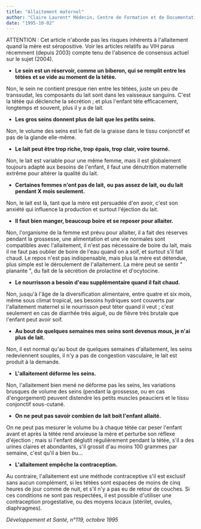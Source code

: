 ```yaml
---
title: "Allaitement maternel"
author: "Claire Laurent* Médecin, Centre de Formation et de Documentation sur l'Allaitement Maternel, Hôpital, 14, avenue Foch, 76190 Yvetot."
date: "1995-10-02"
---
```


ATTENTION : Cet article n'aborde pas les risques inhérents à l'allaitement quand la mère est séropositive. Voir les articles relatifs au VIH parus récemment (depuis 2003) compte tenu de l'absence de consensus actuel sur le sujet (2004).

- **Le sein est un réservoir, comme un** **biberon, qui se remplit entre les tétées** **et se vide au moment de la tétée.**

Non, le sein ne contient presque rien entre les tétées, juste un peu de transsudat, les composants du lait sont dans les vaisseaux sanguins. C'est la tétée qui déclenche la sécrétion ; et plus l'enfant tète efficacement, longtemps et souvent, plus il y a de lait.

- **Les gros seins donnent plus de lait** **que les petits seins.**

Non, le volume des seins est le fait de la graisse dans le tissu conjonctif et pas de la glande elle-même.

- **Le lait peut être trop riche, trop** **épais, trop clair, voire tourné.**

Non, le lait est variable pour une même femme, mais il est globalement toujours adapté aux besoins de I'enfant, il faut une dénutrition maternelle extrême pour altérer la qualité du lait.

- **Certaines femmes n'ont pas de lait,** **ou pas assez de lait, ou du lait pendant X mois seulement.**

Non, le lait est là, tant que la mère est persuadée d'en avoir, c'est son anxiété qui influence la production et surtout l'éjection du lait.

- **Il faut bien manger, beaucoup boire** **et se reposer pour allaiter.**

Non, l'organisme de la femme est prévu pour allaiter, il a fait des réserves pendant la grossesse, une alimentation et une vie normales sont compatibles avec l'allaitement, il n'est pas nécessaire de boire du lait, mais il ne faut pas oublier de boire de l'eau quand on a soif, et surtout s'il fait chaud. Le repos n'est pas indispensable, mais plus la mère est détendue, plus simple est le déroulement de l'allaitement. La mère peut se sentir " planante ", du fait de la sécrétion de prolactine et d'ocytocine.

- **Le nourrisson a besoin d'eau supplémentaire quand il fait chaud.**

Non, jusqu'à l'âge de la diversification alimentaire, entre quatre et six mois, même sous climat tropical, ses besoins hydriques sont couverts par l'allaitement maternel si le nourrisson peut téter quand il veut ; c'est seulement en cas de diarrhée très aiguë, ou de fièvre très brutale que l'enfant peut avoir soif.

- **Au bout de quelques semaines mes** **seins sont devenus mous, je n'ai plus** **de lait.**

Non, il est normal qu'au bout de quelques semaines d'allaitement, les seins redeviennent souples, il n'y a pas de congestion vasculaire, le lait est produit à la demande.

- **L'allaitement déforme les seins.**

Non, l'allaitement bien mené ne déforme pas les seins, les variations brusques de volume des seins (pendant la grossesse, ou en cas d'engorgement) peuvent distendre les petits muscles peauciers et le tissu conjonctif sous-cutané.

- **On ne peut pas savoir combien de** **lait boit l'enfant allaité.**

On ne peut pas mesurer le volume bu à chaque tétée car peser l'enfant avant et après la tétée rend anxieuse la mère et perturbe son réflexe d'éjection ; mais si l'enfant déglutit régulièrement pendant la tétée, s'il a des urines claires et abondantes, s'il grossit d'au moins 100 grammes par semaine, c'est qu'il a bien bu...

- **L'allaitement empêche la contraception.**

Au contraire, l'allaitement est une méthode contraceptive s'il est exclusif sans aucun complément, si les tétées sont espacées de moins de cinq heures de jour comme de nuit, et s'il n'y a pas eu de retour de couches. Si ces conditions ne sont pas respectées, il est possible d'utiliser une contraception progestative, ou des moyens locaux (stérilet, ovules, diaphragmes).

*Développement et Santé, n°119, octobre 1995*
